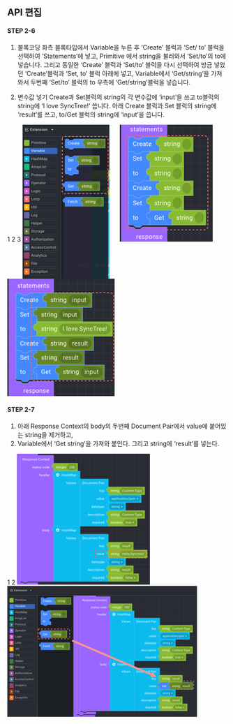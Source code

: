 ## API 편집

#### STEP 2-6

1. 블록코딩
   좌측 블록타입에서 Variable을 누른 후 ‘Create’ 블럭과 ‘Set/ to’ 블럭을 선택하여 ‘Statements’에 넣고,
   Primitive 에서 string을 불러와서 ‘Set/to’의 to에 넣습니다.
   그리고 동일한 ‘Create’ 블럭과 ‘Set/to’ 블럭을 다시 선택하여 방금 넣었던 ‘Create’블럭과 ‘Set, to’ 블럭 아래에 넣고,
   Variable에서 ‘Get/string’을 가져와서 두번째 ‘Set/to’ 블럭의 to 우측에 ‘Get/string’블럭을 넣습니다.

2. 변수값 넣기
   Create과 Set블럭의 string의 각 변수값에 ‘input’을 쓰고 to블럭의 string에 ‘I love SyncTree!’ 씁니다.
   아래 Create 블럭과 Set 블럭의 string에 ‘result’를 쓰고, to/Get 블럭의 string에 ‘input’을 씁니다.

<div class='img-container'>
    <span style='top: -34px;left: 0px;'>1</span>
    <span style='top: -34px;left: 223px;'>2</span>
    <span style='top: 135px;left: -22px;'>3</span>
    <img src='../../img/howtouse/step2-6-1.png' style='margin-right: 20px;vertical-align: top;' />
    <img src='../../img/howtouse/step2-6-2.png' style='right: -61px;top: 113px;'/>
    <img src='../../img/howtouse/step2-6-3.png' style='right: -61px;top: 113px;'/>
</div>

#### STEP 2-7

1. 아래 Response Context의 body의 두번째 Document Pair에서 value에 붙어있는 string을 제거하고,
2. Variable에서 ‘Get string’을 가져와 붙인다. 그리고 string에 ‘result’를 넣는다.

<div class='img-container'>
    <span style='top: -36px;left: 0px;'>1</span>
    <span style='top: -36px;left: 309px;'>2</span>
    <img src='../../img/howtouse/step2-7-1.png' style='height: 300px;' />
    <img src='../../img/howtouse/step2-7-2.png' style='height: 300px;' />
</div>
